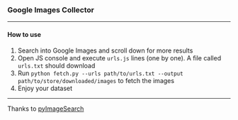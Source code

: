 ### Google Images Collector

---

#### How to use

1. Search into Google Images and scroll down for more results
2. Open JS console and execute `urls.js` lines (one by one). A file called `urls.txt` should download
3. Run `python fetch.py --urls path/to/urls.txt --output path/to/store/downloaded/images` to fetch the images
4. Enjoy your dataset

---

Thanks to [pyImageSearch](https://www.pyimagesearch.com/2017/12/04/how-to-create-a-deep-learning-dataset-using-google-images/)

